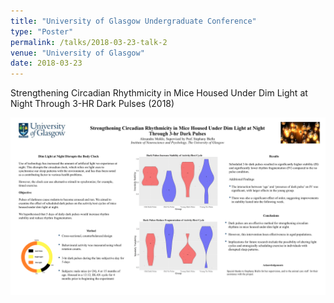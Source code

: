 ```yaml
---
title: "University of Glasgow Undergraduate Conference"
type: "Poster"
permalink: /talks/2018-03-23-talk-2
venue: "University of Glasgow"
date: 2018-03-23
---
```


Strengthening Circadian Rhythmicity in Mice Housed Under Dim Light at Night Through 3-HR Dark Pulses (2018)



![Poster](dark_pulse_poster.png)
